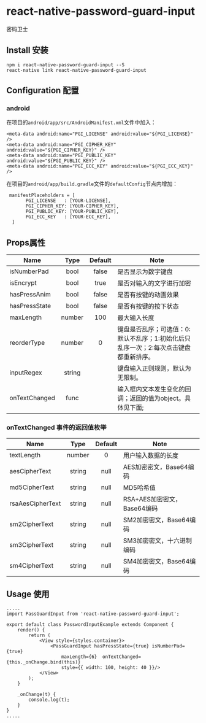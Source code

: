 # react-native-password-guard-input
密码卫士

## Install 安装
```
npm i react-native-password-guard-input --S
react-native link react-native-password-guard-input
```
## Configuration 配置
### android
在项目的`android/app/src/AndroidManifest.xml`文件中加入：

```
<meta-data android:name="PGI_LICENSE" android:value="${PGI_LICENSE}" />
<meta-data android:name="PGI_CIPHER_KEY" android:value="${PGI_CIPHER_KEY}" />
<meta-data android:name="PGI_PUBLIC_KEY" android:value="${PGI_PUBLIC_KEY}" />
<meta-data android:name="PGI_ECC_KEY" android:value="${PGI_ECC_KEY}" />
```
在项目的`android/app/build.gradle`文件的`defaultConfig`节点内增加：

```
 manifestPlaceholders = [
       PGI_LICENSE   : [YOUR-LICENSE],
       PGI_CIPHER_KEY: [YOUR-CIPHER_KEY],
       PGI_PUBLIC_KEY: [YOUR-PUBLIC_KEY],
       PGI_ECC_KEY   : [YOUR-ECC_KEY],
  ]
```

## Props属性


| Name                    | Type  | Default  | Note
| ----------------------- |:-----:| :-------:| -------
| isNumberPad     | bool  | false     | 是否显示为数字键盘
| isEncrypt     | bool  | true     | 是否对输入的文字进行加密
| hasPressAnim     | bool  | false     | 是否有按键的动画效果
| hasPressState     | bool  | false     | 是否有按键的按下状态
| maxLength     | number  | 100     | 最大输入长度
| reorderType     | number  | 0     | 键盘是否乱序；可选值：0:默认不乱序；1:初始化后只乱序一次；2:每次点击键盘都重新排序。
| inputRegex     | string  |     | 键盘输入正则规则，默认为无限制。
| onTextChanged     | func  |     | 输入框内文本发生变化的回调；返回的值为object。具体见下面;

### onTextChanged 事件的返回值枚举
| Name                    | Type  | Default  | Note
| ----------------------- |:-----:| :-------:| -------
| textLength     | number  | 0     | 用户输入数据的长度
| aesCipherText     | string  | null     | AES加密密文，Base64编码
| md5CipherText     | string  | null     | MD5哈希值
| rsaAesCipherText     | string  | null     | RSA+AES加密密文，Base64编码
| sm2CipherText     | string  | null     | SM2加密密文，Base64编码
| sm3CipherText     | string  | null     | SM3加密密文，十六进制编码
| sm4CipherText     | string  | null     | SM4加密密文，Base64编码

## Usage 使用
```
.....
import PassGuardInput from 'react-native-password-guard-input';

export default class PasswordInputExample extends Component {
    render() {
        return (
            <View style={styles.container}>
            	<PassGuardInput hasPressState={true} isNumberPad={true} 
            		maxLength={6}  onTextChanged={this._onChange.bind(this)}
            		style={{ width: 100, height: 40 }}/>
            </View>
        );
    }

    _onChange(t) {
        console.log(t);
    }
}
.....
```
